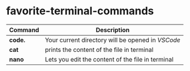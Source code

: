 # favorite-terminal-commands


| Command | Description |
| - | - |
| **code.** | Your current directory will be opened in _VSCode_ |
| **cat** | prints the content of the file in terminal |
| **nano** | Lets you edit the content of the file in terminal |
